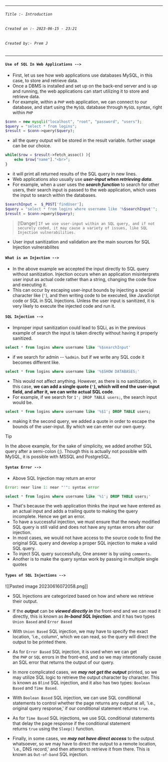 
***
###### `Title :- Introduction`
###### `Created on :- 2023-06-15 - 23:21`
###### `Created by:- Prem J`
***

#### `Use of SQL In Web Applications -->`

- First, let us see how web applications use databases MySQL, in this case, to store and retrieve data. 
- Once a DBMS is installed and set up on the back-end server and is up and running, the web applications can start utilizing it to store and retrieve data.
- For example, within a `PHP` web application, we can connect to our database, and start using the `MySQL` database through `MySQL` syntax, right within `PHP`

```php
$conn = new mysqli("localhost", "root", "password", "users");
$query = "select * from logins";
$result = $conn->query($query);
```

- all the query output will be stored in the result variable. further usage can be our choice.

```php
while($row = $result->fetch_assoc() ){
	echo $row["name"]."<br>";
}
```

- it will print all returned results of the SQL query in new lines.
- Web applications also usually use ***user-input when retrieving data***. 
- For example, when a user uses the ***search function*** to search for other users, their search input is passed to the web application, which uses the input to search within the databases.

```php
$searchInput =  $_POST['findUser'];
$query = "select * from logins where username like '%$searchInput'";
$result = $conn->query($query);
```

>[!Danger]
>`If we use user-input within an SQL query, and if not securely coded, it may cause a variety of issues, like SQL Injection vulnerabilities.`

- User input sanitization and validation are the main sources for SQL Injection vulnerabilites

#### `What is an Injection -->`

- In the above example we accepted the input directly to SQL query without sanitization. Injection occurs when an application misinterprets user input as actual code rather than a string, changing the code flow and executing it.
- This can occur by escaping user-input bounds by injecting a special character like (`'`), and then writing code to be executed, like JavaScript code or SQL in SQL Injections. Unless the user input is sanitized, it is very likely to execute the injected code and run it.

#### `SQL Injection -->`

- Improper input sanitization could lead to SQLi, as in the previous example of search the input is taken directly without having it properly sanitized.

```sql
select * from logins where username like '%$searchInput'
```

- if we search for admin -- `%admin`. but if we write any SQL code it becomes different like.

```sql
select * from logins where username like '%$SHOW DATABASES;'
```

- This would not affect anything. However, as there is no sanitization, in this case, **we can add a single quote (`'`), which will end the user-input field, and after it, we can write actual SQL code**. 
- For example, if we search for `1'; DROP TABLE users;`, the search input would be.

```sql
select * from logins where username like '%$1'; DROP TABLE users;
```

- making it the second query, we added a quote in order to escape the bounds of the user-input. By which we can enter our own query.

>[!tip]
>In the above example, for the sake of simplicity, we added another SQL query after a semi-colon (;). Though this is actually not possible with MySQL, it is possible with MSSQL and PostgreSQL.


#### `Syntax Error -->`

- Above SQL Injection may return an error

```php
Error: near line 1: near "'": syntax error
```

```sql
select * from logins where username like '%1'; DROP TABLE users;'
```

- That's because the web application thinks the input we have entered as an actual input and adds a trailing quote to making the query incomplete. Hence we get an error.
- To have a successful injection, we must ensure that the newly modified SQL query is still valid and does not have any syntax errors after our injection. 
- In most cases, we would not have access to the source code to find the original SQL query and develop a proper SQL injection to make a valid SQL query.
- To inject SQL query successfully, One answer is by using `comments`.
- Another is to make the query syntax work by passing in multiple single quotes

#### `Types of SQL Injections -->`

![[Pasted image 20230616072058.png]]

- SQL Injections are categorized based on how and where we retrieve their output.
- If the ***output*** can be ***viewed directly in*** the front-end and we can read it directly, this is known as ***In-band SQL Injection***. and it has two types `Union Based` and `Error Based`

- With `Union Based` SQL injection, we may have to specify the exact location, 'i.e., column', which we can read, so the query will direct the output to be printed there. 
- As for `Error Based` SQL injection, it is used when we can get the `PHP` or `SQL` errors in the front-end, and so we may intentionally cause an SQL error that returns the output of our query.

- In more complicated cases, we ***may not get the output*** printed, so we may utilize SQL logic to retrieve the output character by character. This is known as `Blind` SQL injection, and it also has two types: `Boolean Based` and `Time Based`.
- With `Boolean Based` SQL injection, we can use SQL conditional statements to control whether the page returns any output at all, 'i.e., original query response,' if our conditional statement returns `true`. 
- As for `Time Based` SQL injections, we use SQL conditional statements that delay the page response if the conditional statement returns `true` using the `Sleep()` function.

- Finally, in some cases, we ***may not have direct access*** to the output whatsoever, so we may have to direct the output to a remote location, 'i.e., DNS record,' and then attempt to retrieve it from there. This is known as `Out-of-band` SQL injection.